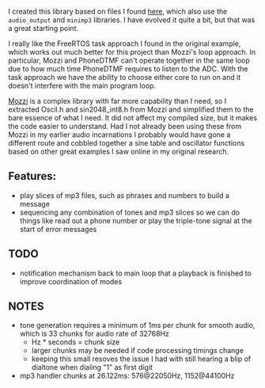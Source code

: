 I created this library based on files I found [here](https://github.com/atomic14/esp32-play-mp3-demo), which also use the `audio_output` and `minimp3` libraries. I have evolved it quite a bit, but that was a great starting point.

I really like the FreeRTOS task approach I found in the original example, which works out much better for this project than Mozzi's loop approach. In particular, Mozzi and PhoneDTMF can't operate together in the same loop due to how much time PhoneDTMF requires to listen to the ADC. With the task approach we have the ability to choose either core to run on and it doesn't interfere with the main program loop. 

[Mozzi](https://sensorium.github.io/Mozzi/) is a complex library with far more capability than I need, so I extracted Oscil.h and sin2048_int8.h from Mozzi and simplified them to the bare essence of what I need. It did not affect my compiled size, but it makes the code easier to understand. Had I not already been using these from Mozzi in my earlier audio incarnations I probably would have gone a different route and cobbled together a sine table and oscillator functions based on other great examples I saw online in my original research. 

## Features:
* play slices of mp3 files, such as phrases and numbers to build a message
* sequencing any combination of tones and mp3 slices so we can do things like read out a phone number or play the triple-tone signal at the start of error messages

## TODO
* notification mechanism back to main loop that a playback is finished to improve coordination of modes

## NOTES
* tone generation requires a minimum of 1ms per chunk for smooth audio, which is 33 chunks for audio rate of 32768Hz
  * Hz * seconds = chunk size
  * larger chunks may be needed if code processing timings change
  * keeping this small resoves the issue I had with still hearing a blip of dialtone when dialing "1" as first digit
* mp3 handler chunks at 26.122ms: 576@22050Hz, 1152@44100Hz
